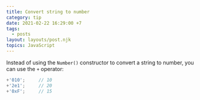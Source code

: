 ```yaml
---
title: Convert string to number
category: tip
date: 2021-02-22 16:29:00 +7
tags:
  - posts
layout: layouts/post.njk
topics: JavaScript
---
```


Instead of using the `Number()` constructor to convert a string to number, you can use the `+` operator:

```js
+'010';     // 10
+'2e1';     // 20
+'0xF';     // 15
```